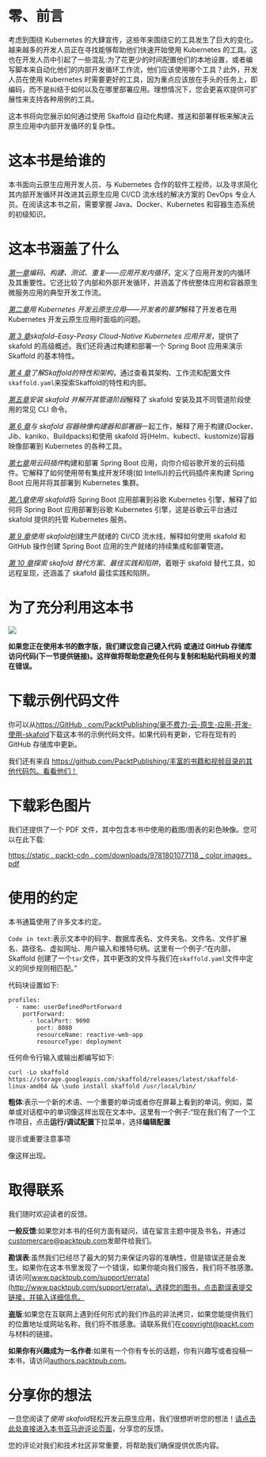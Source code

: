 # 零、前言

考虑到围绕 Kubernetes 的大肆宣传，这些年来围绕它的工具发生了巨大的变化。越来越多的开发人员正在寻找能够帮助他们快速开始使用 Kubernetes 的工具。这也在开发人员中引起了一些混乱:为了花更少的时间配置他们的本地设置，或者编写脚本来自动化他们的内部开发循环工作流，他们应该使用哪个工具？此外，开发人员在使用 Kubernetes 时需要更好的工具，因为重点应该放在手头的任务上，即编码，而不是纠结于如何以及在哪里部署应用。理想情况下，您会更喜欢提供可扩展性来支持各种用例的工具。

这本书将向您展示如何通过使用 Skaffold 自动化构建、推送和部署样板来解决云原生应用中内部开发循环的复杂性。

# 这本书是给谁的

本书面向云原生应用开发人员、与 Kubernetes 合作的软件工程师，以及寻求简化其内部开发循环并改进其云原生应用 CI/CD 流水线的解决方案的 DevOps 专业人员。在阅读这本书之前，需要掌握 Java、Docker、Kubernetes 和容器生态系统的初级知识。

# 这本书涵盖了什么

[*第一章*](01.html#_idTextAnchor015)*编码、构建、测试、重复——应用开发内循环*，定义了应用开发的内循环及其重要性。它还比较了内部和外部开发循环，并涵盖了传统整体应用和容器原生微服务应用的典型开发工作流。

[*第二章*](02.html#_idTextAnchor026)*用 Kubernetes 开发云原生应用——开发者的噩梦*解释了开发者在用 Kubernetes 开发云原生应用时面临的问题。

[*第 3 章*](03.html#_idTextAnchor034)*skafold–Easy-Peasy Cloud-Native Kubernetes 应用开发*，提供了 skafold 的高级概述。我们还将通过构建和部署一个 Spring Boot 应用来演示 Skaffold 的基本特性。

[*第 4 章*](04.html#_idTextAnchor044)*了解Skaffold的特性和架构*，通过查看其架构、工作流和配置文件`skaffold.yaml`来探索Skaffold的特性和内部。

[*第五章*](05.html#_idTextAnchor052)*安装 skafold 并解开其管道阶段*解释了 skafold 安装及其不同管道阶段使用的常见 CLI 命令。

[*第 6 章*](06.html#_idTextAnchor074)*与 skafold 容器映像构建器和部署器*一起工作，解释了用于构建(Docker、Jib、kaniko、Buildpacks)和使用 skafold 将(Helm、kubectl、kustomize)容器映像部署到 Kubernetes 的各种工具。

[*第七章*](07.html#_idTextAnchor092)*用云码插件*构建和部署 Spring Boot 应用，向你介绍谷歌开发的云码插件。它解释了如何使用带有集成开发环境(如 IntelliJ)的云代码插件来构建 Spring Boot 应用并将其部署到 Kubernetes 集群。

[*第八章*](08.html#_idTextAnchor099)*使用 skafold*将 Spring Boot 应用部署到谷歌 Kubernetes 引擎，解释了如何将 Spring Boot 应用部署到谷歌 Kubernetes 引擎，这是谷歌云平台通过 skafold 提供的托管 Kubernetes 服务。

[*第 9 章*](09.html#_idTextAnchor116)*使用 skafold*创建生产就绪的 CI/CD 流水线，解释如何使用 skafold 和 GitHub 操作创建 Spring Boot 应用的生产就绪的持续集成和部署管道。

[*第 10 章*](10.html#_idTextAnchor129)*探索 skafold 替代方案、最佳实践和陷阱*，着眼于 skafold 替代工具，如远程呈现，还涵盖了 skafold 最佳实践和陷阱。

# 为了充分利用这本书

![](image/B17385_Preface_table1.jpg)

**如果您正在使用本书的数字版，我们建议您自己键入代码** **或通过 GitHub 存储库访问代码(下一节提供链接)。这样做将帮助您避免任何与复制和粘贴代码相关的潜在错误。**

# 下载示例代码文件

你可以从[https://GitHub . com/PacktPublishing/毫不费力-云-原生-应用-开发-使用-skafold](https://github.com/PacktPublishing/Effortless-Cloud-Native-App-Development-Using-Skaffold)下载这本书的示例代码文件。如果代码有更新，它将在现有的 GitHub 存储库中更新。

我们还有来自 https://github.com/PacktPublishing/丰富的书籍和视频目录的其他代码包。看看他们！

# 下载彩色图片

我们还提供了一个 PDF 文件，其中包含本书中使用的截图/图表的彩色映像。您可以在此下载:

[https://static . packt-cdn . com/downloads/9781801077118 _ color images . pdf](https://static.packt-cdn.com/downloads/9781801077118_ColorImages.pdf)

# 使用的约定

本书通篇使用了许多文本约定。

`Code in text`:表示文本中的码字、数据库表名、文件夹名、文件名、文件扩展名、路径名、虚拟网址、用户输入和推特句柄。这里有一个例子:“在内部，Skaffold 创建了一个`tar`文件，其中更改的文件与我们在`skaffold.yaml`文件中定义的同步规则相匹配。”

代码块设置如下:

```
profiles:
  - name: userDefinedPortForward
    portForward:
      - localPort: 9090
        port: 8080
        resourceName: reactive-web-app
        resourceType: deployment
```

任何命令行输入或输出都编写如下:

```
curl -Lo skaffold https://storage.googleapis.com/skaffold/releases/latest/skaffold-linux-amd64 && \sudo install skaffold /usr/local/bin/
```

**粗体**:表示一个新的术语、一个重要的单词或者你在屏幕上看到的单词。例如，菜单或对话框中的单词像这样出现在文本中。这里有一个例子:“现在我们有了一个工作项目，点击**运行/调试配置**下拉菜单，选择**编辑配置**

提示或重要注意事项

像这样出现。

# 取得联系

我们随时欢迎读者的反馈。

**一般反馈**:如果您对本书的任何方面有疑问，请在留言主题中提及书名，并通过[customercare@packtpub.com](http://customercare@packtpub.com)发邮件给我们。

**勘误表**:虽然我们已经尽了最大的努力来保证内容的准确性，但是错误还是会发生。如果你在这本书里发现了一个错误，如果你能向我们报告，我们将不胜感激。请访问[www.packtpub.com/support/errata](http://www.packtpub.com/support/errata)，选择您的图书，点击勘误表提交链接，并输入详细信息。

**盗版**:如果您在互联网上遇到任何形式的我们作品的非法拷贝，如果您能提供我们的位置地址或网站名称，我们将不胜感激。请联系我们在[copyright@packt.com](http://copyright@packt.com)与材料的链接。

**如果你有兴趣成为一名作者**:如果有一个你有专长的话题，你有兴趣写或者投稿一本书，请访问[authors.packtpub.com](http://authors.packtpub.com)。

# 分享你的想法

一旦您阅读了*使用 skafold*轻松开发云原生应用，我们很想听听您的想法！[请点击此处直接进入本书亚马逊评论页面](https://packt.link/r/1801077118)，分享您的反馈。

您的评论对我们和技术社区非常重要，将帮助我们确保提供优质内容。